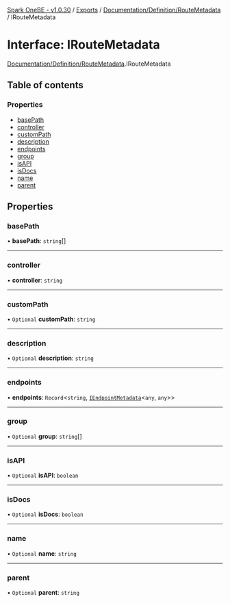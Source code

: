 [Spark OneBE - v1.0.30](../README.md) / [Exports](../modules.md) / [Documentation/Definition/RouteMetadata](../modules/Documentation_Definition_RouteMetadata.md) / IRouteMetadata

# Interface: IRouteMetadata

[Documentation/Definition/RouteMetadata](../modules/Documentation_Definition_RouteMetadata.md).IRouteMetadata

## Table of contents

### Properties

- [basePath](Documentation_Definition_RouteMetadata.IRouteMetadata.md#basepath)
- [controller](Documentation_Definition_RouteMetadata.IRouteMetadata.md#controller)
- [customPath](Documentation_Definition_RouteMetadata.IRouteMetadata.md#custompath)
- [description](Documentation_Definition_RouteMetadata.IRouteMetadata.md#description)
- [endpoints](Documentation_Definition_RouteMetadata.IRouteMetadata.md#endpoints)
- [group](Documentation_Definition_RouteMetadata.IRouteMetadata.md#group)
- [isAPI](Documentation_Definition_RouteMetadata.IRouteMetadata.md#isapi)
- [isDocs](Documentation_Definition_RouteMetadata.IRouteMetadata.md#isdocs)
- [name](Documentation_Definition_RouteMetadata.IRouteMetadata.md#name)
- [parent](Documentation_Definition_RouteMetadata.IRouteMetadata.md#parent)

## Properties

### basePath

• **basePath**: `string`[]

___

### controller

• **controller**: `string`

___

### customPath

• `Optional` **customPath**: `string`

___

### description

• `Optional` **description**: `string`

___

### endpoints

• **endpoints**: `Record`<`string`, [`IEndpointMetadata`](Documentation_Definition_RouteMetadata.IEndpointMetadata.md)<`any`, `any`\>\>

___

### group

• `Optional` **group**: `string`[]

___

### isAPI

• `Optional` **isAPI**: `boolean`

___

### isDocs

• `Optional` **isDocs**: `boolean`

___

### name

• `Optional` **name**: `string`

___

### parent

• `Optional` **parent**: `string`
